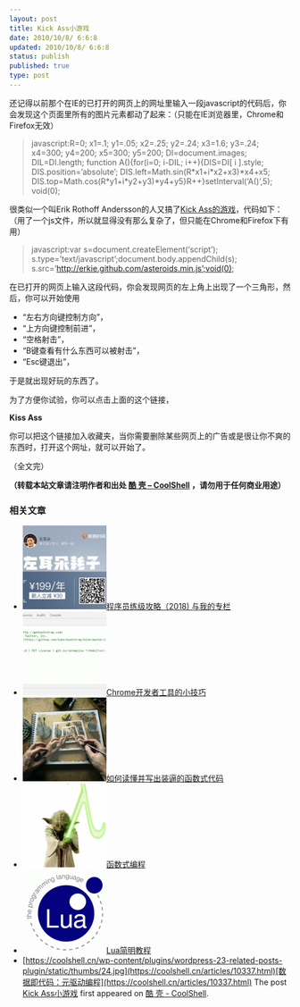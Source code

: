 ```yaml
---
layout: post
title: Kick Ass小游戏
date: 2010/10/8/ 6:6:8
updated: 2010/10/8/ 6:6:8
status: publish
published: true
type: post
---
```


还记得以前那个在IE的已打开的网页上的网址里输入一段javascript的代码后，你会发现这个页面里所有的图片元素都动了起来：（只能在IE浏览器里，Chrome和Firefox无效）



> javascript:R=0; x1=.1; y1=.05; x2=.25; y2=.24; x3=1.6; y3=.24; x4=300; y4=200; x5=300; y5=200; DI=document.images; DIL=DI.length; function A(){for(i=0; i-DIL; i++){DIS=DI[ i ].style; DIS.position=’absolute’; DIS.left=Math.sin(R\*x1+i\*x2+x3)\*x4+x5; DIS.top=Math.cos(R\*y1+i\*y2+y3)\*y4+y5}R++}setInterval(‘A()’,5); void(0);
> 
> 


很类似一个叫Erik Rothoff Andersson的人又搞了[Kick Ass的游戏](http://erkie.github.com/)，代码如下：（用了一个js文件，所以就显得没有那么复杂了，但只能在Chrome和Firefox下有用）



> javascript:var s=document.createElement(‘script’); s.type=’text/javascript’;document.body.appendChild(s); s.src=’http://erkie.github.com/asteroids.min.js’;void(0);
> 
> 


在已打开的网页上输入这段代码，你会发现网页的左上角上出现了一个三角形，然后，你可以开始使用


* “左右方向键控制方向”，
* “上方向键控制前进”，
* “空格射击”，
* “B键查看有什么东西可以被射击”，
* “Esc键退出”，


于是就出现好玩的东西了。


为了方便你试验，你可以点击上面的这个链接，


**Kiss Ass**


你可以把这个链接加入收藏夹，当你需要删除某些网页上的广告或是很让你不爽的东西时，打开这个网址，就可以开始了。


（全文完）



**（转载本站文章请注明作者和出处 [酷 壳 – CoolShell](https://coolshell.cn/) ，请勿用于任何商业用途）**



### 相关文章

* [![程序员练级攻略（2018)  与我的专栏](../wp-content/uploads/2018/05/300x262-150x150.jpg)](https://coolshell.cn/articles/18360.html)[程序员练级攻略（2018) 与我的专栏](https://coolshell.cn/articles/18360.html)
* [![Chrome开发者工具的小技巧](../wp-content/uploads/2017/01/pretty-code-150x150.gif)](https://coolshell.cn/articles/17634.html)[Chrome开发者工具的小技巧](https://coolshell.cn/articles/17634.html)
* [![如何读懂并写出装逼的函数式代码](../wp-content/uploads/2016/10/drawing-recursive-150x150.jpg)](https://coolshell.cn/articles/17524.html)[如何读懂并写出装逼的函数式代码](https://coolshell.cn/articles/17524.html)
* [![函数式编程](../wp-content/uploads/2013/12/yoda-lambda-150x150.png)](https://coolshell.cn/articles/10822.html)[函数式编程](https://coolshell.cn/articles/10822.html)
* [![Lua简明教程](../wp-content/uploads/2013/12/lua-150x150.gif)](https://coolshell.cn/articles/10739.html)[Lua简明教程](https://coolshell.cn/articles/10739.html)
* [https://coolshell.cn/wp-content/plugins/wordpress-23-related-posts-plugin/static/thumbs/24.jpg](https://coolshell.cn/articles/10337.html)[数据即代码：元驱动编程](https://coolshell.cn/articles/10337.html)
The post [Kick Ass小游戏](https://coolshell.cn/articles/3070.html) first appeared on [酷 壳 - CoolShell](https://coolshell.cn).